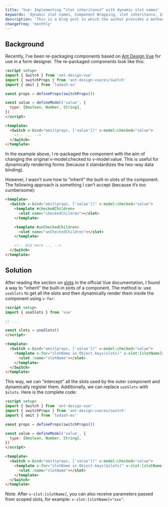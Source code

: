 ```yaml
---
title: 'Vue: Implementing “slot inheritance” with dynamic slot names'
keywords: 'dynamic slot names, Component Wrapping, slot inheritance, $slots, useSlots'
description: 'This is a blog post in which the author provides a method for slot inheritance in Vue, which is useful when re-packaging components.'
changefreq: 'monthly'
---
```


## Background

Recently, I’ve been re-packaging components based on [Ant Design Vue](https://antdv.com/components/overview) for use in a form designer. The re-packaged components look like this:

```html
<script setup>
import { Switch } from 'ant-design-vue'
import { switchProps } from 'ant-design-vue/es/switch'
import { omit } from 'lodash-es'

const props = defineProps(switchProps())

const value = defineModel('value', {
  type: [Boolean, Number, String],
})
</script>

<template>
  <Switch v-bind="omit(props, ['value'])" v-model:checked="value">
    <!-- ... -->
  </Switch>
</template>
```

In the example above, I re-packaged the <Switch /> component with the aim of changing the original v-model:checked to v-model:value. This is useful for dynamically rendering forms (because it standardizes the two-way data binding).

However, I wasn’t sure how to “inherit” the built-in slots of the <Switch /> component. The following approach is something I can’t accept (because it’s too cumbersome):

```html
<template>
  <Switch v-bind="omit(props, ['value'])" v-model:checked="value">
    <template #checkedChildren>
      <slot name="checkedChildren"></slot>
    </template>

    <template #unCheckedChildren>
      <slot name="unCheckedChildren"></slot>
    </template>

    <!-- And more ... -->
  </Switch>
</template>
```

## Solution

After reading the section on [slots](https://cn.vuejs.org/guide/components/slots.html#dynamic-slot-names) in the official Vue documentation, I found a way to "inherit" the built-in slots of a component. The method is: use `useSlots` to get all the slots and then dynamically render them inside the component using `v-for`:

```html
<script setup>
import { useSlots } from 'vue'

// ...

const slots = useSlots()
</script>

<template>
  <Switch v-bind="omit(props, ['value'])" v-model:checked="value">
    <template v-for="slotName in Object.keys(slots)" v-slot:[slotName]>
      <slot :name="slotName"></slot>
    </template>
  </Switch>
</template>
```

This way, we can “intercept” all the slots used by the outer component and dynamically register them. Additionally, we can replace `useSlots` with `$slots`. Here is the complete code:

```html
<script setup>
import { Switch } from 'ant-design-vue'
import { switchProps } from 'ant-design-vue/es/switch'
import { omit } from 'lodash-es'

const props = defineProps(switchProps())

const value = defineModel('value', {
  type: [Boolean, Number, String],
})
</script>

<template>
  <Switch v-bind="omit(props, ['value'])" v-model:checked="value">
    <template v-for="slotName in Object.keys($slots)" v-slot:[slotName]>
      <slot :name="slotName"></slot>
    </template>
  </Switch>
</template>
```

Note: After `v-slot:[slotName]`, you can also receive parameters passed from scoped slots, for example: `v-slot:[slotName]="xxx"`.